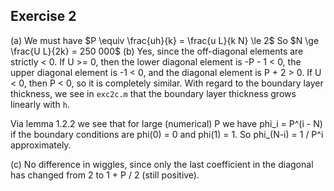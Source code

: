 ## Exercise 2

(a) We must have $P \equiv \frac{uh}{k} = \frac{u L}{k N} \le 2$
So $N \ge \frac{U L}{2k} = 250 000$
(b) Yes, since the off-diagonal elements are strictly < 0. If U >= 0, then the lower diagonal element is -P - 1 < 0, the upper diagonal element is -1 < 0, and the diagonal element is P + 2 > 0. If U < 0, then P < 0, so it is completely similar.
With regard to the boundary layer thickness, we see in `exc2c.m` that the boundary layer thickness grows linearly with `h`.

Via lemma 1.2.2 we see that for large (numerical) P we have phi_i = P^(i - N) if the boundary conditions are phi(0) = 0 and phi(1) = 1. So phi_(N-i) = 1 / P^i approximately.

(c) No difference in wiggles, since only the last coefficient in the diagonal has changed from 2 to 1 + P / 2 (still positive).